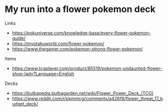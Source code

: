 # My run into a flower pokemon deck

Links
* https://pokuniverse.com/knowledge-base/every-flower-pokemon-guide/
* https://myotakuworld.com/flower-pokemon/
* https://www.thegamer.com/pokemon-strong-flower-pokemon/

Items
* https://www.tcgplayer.com/product/85519/pokemon-undaunted-flower-shop-lady?Language=English

Decks
* https://bulbapedia.bulbagarden.net/wiki/Flower_Power_Deck_(TCG)
* https://www.reddit.com/r/pkmntcg/comments/a426f8/flower_threat_17_budget_deck/
